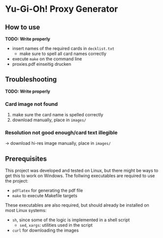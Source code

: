 # Yu-Gi-Oh! Proxy Generator

## How to use

**TODO: Write properly**

- insert names of the required cards in `decklist.txt`
    - make sure to spell all card names correctly
- execute `make` on the command line
- proxies.pdf einseitig drucken

## Troubleshooting

**TODO: Write properly**

### Card image not found

1. make sure the card name is spelled correctly
2. download manually, place in `images/`

### Resolution not good enough/card text illegible

-> download hi-res image manually, place in `images/`


## Prerequisites

This project was developed and tested on Linux, but there might be ways to get this to work on Windows.
The follwing executables are required to use the project:

- `pdflatex` for generating the pdf file
- `make` to execute Makefile targets

These executables are also required, but should already be installed on most Linux systems:

- `sh`, since some of the logic is implemented in a shell script
    - `sed`, `xargs`: utilities used in the script
- `curl` for downloading the images
